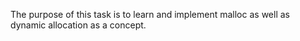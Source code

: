 The purpose of this task is to learn and implement malloc
as well as dynamic allocation as a concept.